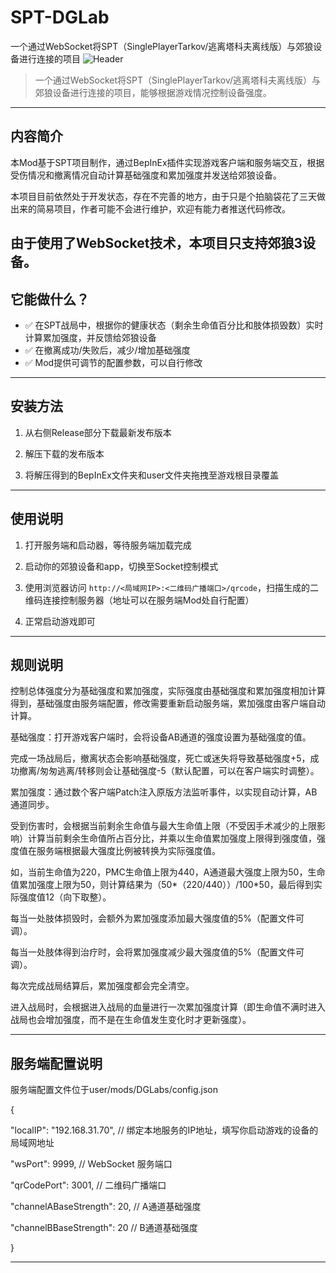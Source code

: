# SPT-DGLab
一个通过WebSocket将SPT（SinglePlayerTarkov/逃离塔科夫离线版）与郊狼设备进行连接的项目
![Header](https://your.image.url/header.png)

> 一个通过WebSocket将SPT（SinglePlayerTarkov/逃离塔科夫离线版）与郊狼设备进行连接的项目，能够根据游戏情况控制设备强度。

---

##  内容简介

本Mod基于SPT项目制作，通过BepInEx插件实现游戏客户端和服务端交互，根据受伤情况和撤离情况自动计算基础强度和累加强度并发送给郊狼设备。

本项目目前依然处于开发状态，存在不完善的地方，由于只是个拍脑袋花了三天做出来的简易项目，作者可能不会进行维护，欢迎有能力者推送代码修改。

由于使用了WebSocket技术，本项目只支持郊狼3设备。
---

##  它能做什么？

- ✅ 在SPT战局中，根据你的健康状态（剩余生命值百分比和肢体损毁数）实时计算累加强度，并反馈给郊狼设备
- ✅ 在撤离成功/失败后，减少/增加基础强度
- ✅ Mod提供可调节的配置参数，可以自行修改

---

##  安装方法

1. 从右侧Release部分下载最新发布版本

2. 解压下载的发布版本

3. 将解压得到的BepInEx文件夹和user文件夹拖拽至游戏根目录覆盖

---

##  使用说明

1. 打开服务端和启动器，等待服务端加载完成

2. 启动你的郊狼设备和app，切换至Socket控制模式

3. 使用浏览器访问 `http://<局域网IP>:<二维码广播端口>/qrcode`，扫描生成的二维码连接控制服务器（地址可以在服务端Mod处自行配置）

4. 正常启动游戏即可

---

##  规则说明

控制总体强度分为基础强度和累加强度，实际强度由基础强度和累加强度相加计算得到，基础强度由服务端配置，修改需要重新启动服务端，累加强度由客户端自动计算。

基础强度：打开游戏客户端时，会将设备AB通道的强度设置为基础强度的值。

完成一场战局后，撤离状态会影响基础强度，死亡或迷失将导致基础强度+5，成功撤离/匆匆逃离/转移则会让基础强度-5（默认配置，可以在客户端实时调整）。

累加强度：通过数个客户端Patch注入原版方法监听事件，以实现自动计算，AB通道同步。

受到伤害时，会根据当前剩余生命值与最大生命值上限（不受因手术减少的上限影响）计算当前剩余生命值所占百分比，并乘以生命值累加强度上限得到强度值，强度值在服务端根据最大强度比例被转换为实际强度值。

如，当前生命值为220，PMC生命值上限为440，A通道最大强度上限为50，生命值累加强度上限为50，则计算结果为（50*（220/440））/100*50，最后得到实际强度值12（向下取整）。

每当一处肢体损毁时，会额外为累加强度添加最大强度值的5%（配置文件可调）。

每当一处肢体得到治疗时，会将累加强度减少最大强度值的5%（配置文件可调）。

每次完成战局结算后，累加强度都会完全清空。

进入战局时，会根据进入战局的血量进行一次累加强度计算（即生命值不满时进入战局也会增加强度，而不是在生命值发生变化时才更新强度）。

---
##  服务端配置说明

服务端配置文件位于user/mods/DGLabs/config.json

{

  "localIP": "192.168.31.70",        // 绑定本地服务的IP地址，填写你启动游戏的设备的局域网地址

  "wsPort": 9999,                       // WebSocket 服务端口

  "qrCodePort": 3001,                  // 二维码广播端口

  "channelABaseStrength": 20,        // A通道基础强度

  "channelBBaseStrength": 20         // B通道基础强度

}

---